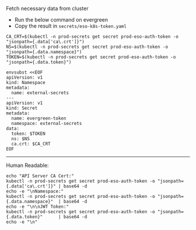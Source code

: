 Fetch necessary data from cluster

* Run the below command on evergreen
* Copy the result in `secrets/eso-k8s-token.yaml`

```shell
CA_CRT=$(kubectl -n prod-secrets get secret prod-eso-auth-token -o "jsonpath={.data['ca\.crt']}")
NS=$(kubectl -n prod-secrets get secret prod-eso-auth-token -o "jsonpath={.data.namespace}")
TOKEN=$(kubectl -n prod-secrets get secret prod-eso-auth-token -o "jsonpath={.data.token}")

envsubst <<EOF
apiVersion: v1
kind: Namespace
metadata:
  name: external-secrets
---
apiVersion: v1
kind: Secret
metadata:
  name: evergreen-token
  namespace: external-secrets
data:
  token: $TOKEN
  ns: $NS
  ca.crt: $CA_CRT
EOF

```

---

Human Readable:

```shell
echo "API Server CA Cert:"
kubectl -n prod-secrets get secret prod-eso-auth-token -o "jsonpath={.data['ca\.crt']}" | base64 -d
echo -e "\nNamespace:"
kubectl -n prod-secrets get secret prod-eso-auth-token -o "jsonpath={.data.namespace}"  | base64 -d
echo -e "\n\nJWT Token:"
kubectl -n prod-secrets get secret prod-eso-auth-token -o "jsonpath={.data.token}"      | base64 -d
echo -e "\n"
```

